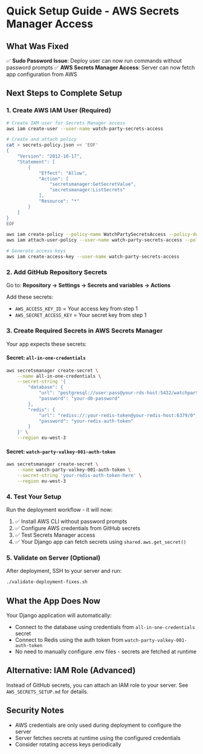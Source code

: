 # Quick Setup Guide - AWS Secrets Manager Access

## What Was Fixed

✅ **Sudo Password Issue**: Deploy user can now run commands without password prompts
✅ **AWS Secrets Manager Access**: Server can now fetch app configuration from AWS

## Next Steps to Complete Setup

### 1. Create AWS IAM User (Required)
```bash
# Create IAM user for Secrets Manager access
aws iam create-user --user-name watch-party-secrets-access

# Create and attach policy
cat > secrets-policy.json << 'EOF'
{
    "Version": "2012-10-17",
    "Statement": [
        {
            "Effect": "Allow",
            "Action": [
                "secretsmanager:GetSecretValue",
                "secretsmanager:ListSecrets"
            ],
            "Resource": "*"
        }
    ]
}
EOF

aws iam create-policy --policy-name WatchPartySecretsAccess --policy-document file://secrets-policy.json
aws iam attach-user-policy --user-name watch-party-secrets-access --policy-arn arn:aws:iam::YOUR_ACCOUNT_ID:policy/WatchPartySecretsAccess

# Generate access keys
aws iam create-access-key --user-name watch-party-secrets-access
```

### 2. Add GitHub Repository Secrets
Go to: **Repository → Settings → Secrets and variables → Actions**

Add these secrets:
- `AWS_ACCESS_KEY_ID` = Your access key from step 1
- `AWS_SECRET_ACCESS_KEY` = Your secret key from step 1

### 3. Create Required Secrets in AWS Secrets Manager

Your app expects these secrets:

#### Secret: `all-in-one-credentials`
```bash
aws secretsmanager create-secret \
    --name all-in-one-credentials \
    --secret-string '{
        "database": {
            "url": "postgresql://user:pass@your-rds-host:5432/watchparty_prod",
            "password": "your-db-password"
        },
        "redis": {
            "url": "rediss://:your-redis-token@your-redis-host:6379/0",
            "password": "your-redis-auth-token"
        }
    }' \
    --region eu-west-3
```

#### Secret: `watch-party-valkey-001-auth-token`
```bash
aws secretsmanager create-secret \
    --name watch-party-valkey-001-auth-token \
    --secret-string 'your-redis-auth-token-here' \
    --region eu-west-3
```

### 4. Test Your Setup

Run the deployment workflow - it will now:
1. ✅ Install AWS CLI without password prompts
2. ✅ Configure AWS credentials from GitHub secrets  
3. ✅ Test Secrets Manager access
4. ✅ Your Django app can fetch secrets using `shared.aws.get_secret()`

### 5. Validate on Server (Optional)
After deployment, SSH to your server and run:
```bash
./validate-deployment-fixes.sh
```

## What the App Does Now

Your Django application will automatically:
- Connect to the database using credentials from `all-in-one-credentials` secret
- Connect to Redis using the auth token from `watch-party-valkey-001-auth-token` 
- No need to manually configure .env files - secrets are fetched at runtime

## Alternative: IAM Role (Advanced)
Instead of GitHub secrets, you can attach an IAM role to your server. See `AWS_SECRETS_SETUP.md` for details.

## Security Notes
- AWS credentials are only used during deployment to configure the server
- Server fetches secrets at runtime using the configured credentials
- Consider rotating access keys periodically
